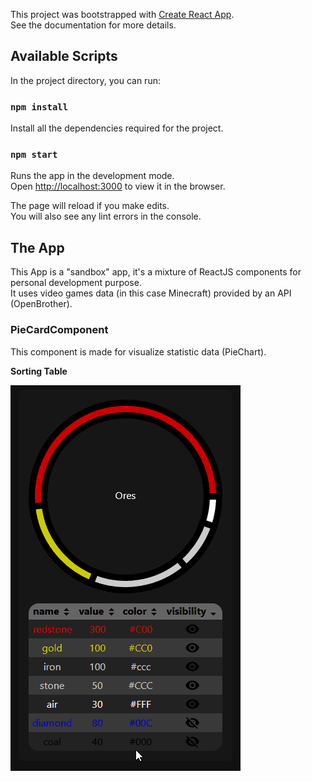 This project was bootstrapped with [Create React App](https://github.com/facebook/create-react-app).<br />
See the documentation for more details.
## Available Scripts

In the project directory, you can run:
### `npm install`
Install all the dependencies required for the project.

### `npm start`

Runs the app in the development mode.<br />
Open [http://localhost:3000](http://localhost:3000) to view it in the browser.

The page will reload if you make edits.<br />
You will also see any lint errors in the console.

## The App

This App is a "sandbox" app, it's a mixture of ReactJS components for personal development purpose.<br />
It uses video games data (in this case Minecraft) provided by an API (OpenBrother).<br />

### PieCardComponent

This component is made for visualize statistic data (PieChart).

**Sorting Table**

![](./ReadmeRessources/SortingTable.gif)
